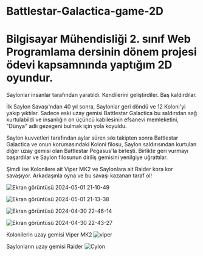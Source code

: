 # Battlestar-Galactica-game-2D

# Bilgisayar Mühendisliği 2. sınıf Web Programlama dersinin dönem projesi ödevi kapsamnında yaptığım 2D oyundur.

Saylonlar insanlar tarafından yaratıldı. Kendilerini geliştirdiler. Baş kaldırdılar.

İlk Saylon Savaşı'ndan 40 yıl sonra, Saylonlar geri döndü ve 12 Koloni'yi yakıp yıktılar. Sadece eski uzay gemisi Battlestar Galactica bu saldırıdan sağ kurtulabildi ve insanlığın on üçüncü kabilesinin efsanevi memleketini, "Dünya" adlı gezegeni bulmak için yola koyuldu.

Saylon kuvvetleri tarafından aylar süren sıkı takipten sonra Battlestar Galactica ve onun korumasındaki Koloni filosu, Saylon saldırısından kurtulan diğer uzay gemisi olan Battlestar Pegasus'la birleşti. Birlikte geri vurmayı başardılar ve Saylon filosunun diriliş gemisini yenilgiye uğrattılar.

Şimdi ise Kolonilere ait Viper MK2 ve Saylonlara ait Raider kora kor savaşıyor. Arkadaşınla oyna ve bu savaşı kazanan taraf ol!

![Ekran görüntüsü 2024-05-01 21-10-49](https://github.com/Ah2m1et/Battlestar-Galactica-game-2D/assets/103003160/5563702d-e5ee-4b67-874d-ff27e5cdc983)

![Ekran görüntüsü 2024-05-01 21-13-38](https://github.com/Ah2m1et/Battlestar-Galactica-game-2D/assets/103003160/2cc53887-3a94-48c9-a21e-a61ca1b03d50)


![Ekran görüntüsü 2024-04-30 22-46-14](https://github.com/Ah2m1et/Battlestar-Galactica-game-2D/assets/103003160/528d300c-1fe2-4f21-a1fa-c63507b81c16)

![Ekran görüntüsü 2024-04-30 22-43-27](https://github.com/Ah2m1et/Battlestar-Galactica-game-2D/assets/103003160/d0382955-0fb6-45cb-951a-27e360b447b1)


Kolonilerin uzay gemisi Viper MK2
![viper](https://github.com/Ah2m1et/Battlestar-Galactica-game-2D/assets/103003160/f8b6370e-5ef1-43d7-ac26-44f7660d407f)

Saylonların uzay gemisi Raider
![Cylon](https://github.com/Ah2m1et/Battlestar-Galactica-game-2D/assets/103003160/fd65fb2e-9e30-4b3f-93f0-8a90f9c425ca)
